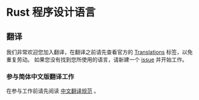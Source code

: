 # Rust 程序设计语言

## 翻译
我们非常欢迎您加入翻译，在翻译之前请先查看官方的 [Translations][Translations] 标签，以免重复劳动。
如果您没有找到您所使用的语言，请新建一个 [issue][issue] 并开始工作。

### 参与简体中文版翻译工作
在参与工作前请先阅读 [中文翻译规范][specification] 。

[Translations]: https://github.com/rust-lang/book/issues?q=is%3Aopen+is%3Aissue+label%3ATranslations
[issue]: https://github.com/rust-lang/book/issues/new
[specification]: https://github.com/3442853561/rustbook-zh-cn/issues/2
